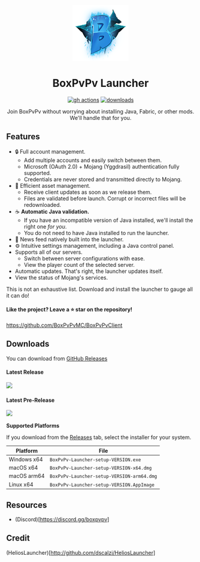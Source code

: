 <p align="center"><img src="./app/assets/images/SealCircle.png" width="150px" height="150px" alt="aventium softworks"></p>

<h1 align="center">BoxPvPv Launcher</h1>

[<p align="center"><img src="https://img.shields.io/github/actions/workflow/status/BoxPvPvMC/BoxPvPvClient/build.yml?branch=master&style=for-the-badge" alt="gh actions">](https://github.com/BoxPvPvMC/BoxPvPvClient/actions) [<img src="https://img.shields.io/github/downloads/BoxPvPvMC/BoxPvPvClient/total.svg?style=for-the-badge" alt="downloads">](https://github.com/BoxPvPvMC/BoxPvPvClient/releases) 

<p align="center">Join BoxPvPv without worrying about installing Java, Fabric, or other mods. We'll handle that for you.</p>

## Features

* 🔒 Full account management.
  * Add multiple accounts and easily switch between them.
  * Microsoft (OAuth 2.0) + Mojang (Yggdrasil) authentication fully supported.
  * Credentials are never stored and transmitted directly to Mojang.
* 📂 Efficient asset management.
  * Receive client updates as soon as we release them.
  * Files are validated before launch. Corrupt or incorrect files will be redownloaded.
* ☕ **Automatic Java validation.**
  * If you have an incompatible version of Java installed, we'll install the right one *for you*.
  * You do not need to have Java installed to run the launcher.
* 📰 News feed natively built into the launcher.
* ⚙️ Intuitive settings management, including a Java control panel.
* Supports all of our servers.
  * Switch between server configurations with ease.
  * View the player count of the selected server.
* Automatic updates. That's right, the launcher updates itself.
*  View the status of Mojang's services.

This is not an exhaustive list. Download and install the launcher to gauge all it can do!

#### Like the project? Leave a ⭐ star on the repository!
https://github.com/BoxPvPvMC/BoxPvPvClient
## Downloads

You can download from [GitHub Releases](https://github.com/BoxPvPvMC/BoxPvPvClient/releases)

#### Latest Release

[![](https://img.shields.io/github/release/BoxPvPvMC/BoxPvPvClient.svg?style=flat-square)](https://github.com/BoxPvPvMC/BoxPvPvClient/releases/latest)

#### Latest Pre-Release
[![](https://img.shields.io/github/release/BoxPvPvMC/BoxPvPvClient/all.svg?style=flat-square)](https://github.com/BoxPvPvMC/BoxPvPvClient/releases)

**Supported Platforms**

If you download from the [Releases](https://github.com/BoxPvPvMC/BoxPvPvClient/releases) tab, select the installer for your system.

| Platform | File |
| -------- | ---- |
| Windows x64 | `BoxPvPv-Launcher-setup-VERSION.exe` |
| macOS x64 | `BoxPvPv-Launcher-setup-VERSION-x64.dmg` |
| macOS arm64 | `BoxPvPv-Launcher-setup-VERSION-arm64.dmg` |
| Linux x64 | `BoxPvPv-Launcher-setup-VERSION.AppImage` |

## Resources

* (Discord)[https://discord.gg/boxpvpv]

## Credit

(HeliosLauncher)[http://github.com/dscalzi/HeliosLauncher]
